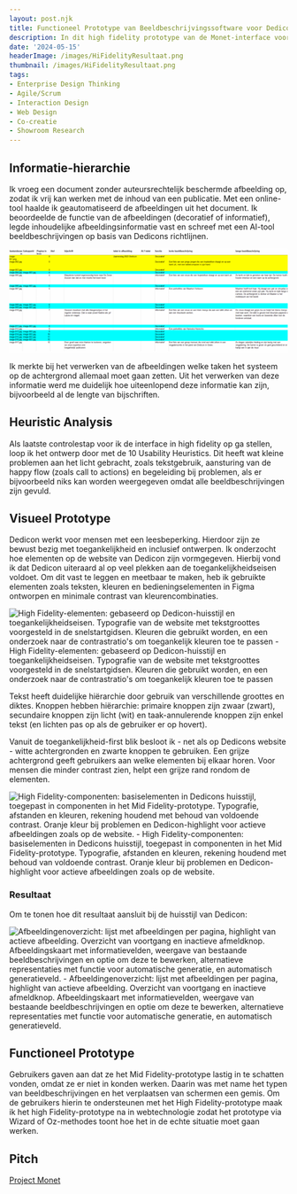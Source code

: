 ```yaml
---
layout: post.njk
title: Functioneel Prototype van Beeldbeschrijvingssoftware voor Dedicon
description: In dit high fidelity prototype van de Monet-interface voor Dedicon heb ik een toegankelijke en gebruiksvriendelijke interface gerealiseerd. Met een duidelijke informatie-hiërarchie, zorgvuldig gekozen typografie en kleurcontrasten, biedt het ontwerp een intuïtieve workflow.
date: '2024-05-15'
headerImage: /images/HiFidelityResultaat.png
thumbnail: /images/HiFidelityResultaat.png
tags:
- Enterprise Design Thinking
- Agile/Scrum
- Interaction Design
- Web Design
- Co-creatie
- Showroom Research
---
```


## Informatie-hierarchie

Ik vroeg een document zonder auteursrechtelijk beschermde afbeelding op, zodat ik vrij kan werken met de inhoud van een publicatie. Met een online-tool haalde ik geautomatiseerd de afbeeldingen uit het document. Ik beoordeelde de functie van de afbeeldingen (decoratief of informatief), legde inhoudelijke afbeeldingsinformatie vast en schreef met een AI-tool beeldbeschrijvingen op basis van Dedicons richtlijnen.

![Spreadsheet met afbeeldingsinforamtie: bestand, functie (decoratief geel, gekoppelde afbeeldingen blauw), pagina, bijschrift, korte/lange beeldbeschrijving - Spreadsheet met afbeeldingsinforamtie: bestand, functie (decoratief geel, gekoppelde afbeeldingen blauw), pagina, bijschrift, korte/lange beeldbeschrijving](/images/informatiehierarchie.png)

Ik merkte bij het verwerken van de afbeeldingen welke taken het systeem op de achtergrond allemaal moet gaan zetten. Uit het verwerken van deze informatie werd me duidelijk hoe uiteenlopend deze informatie kan zijn, bijvoorbeeld al de lengte van bijschriften.

## Heuristic Analysis

Als laatste controlestap voor ik de interface in high fidelity op ga stellen, loop ik het ontwerp door met de 10 Usability Heuristics. Dit heeft wat kleine problemen aan het licht gebracht, zoals tekstgebruik, aansturing van de happy flow (zoals call to actions) en begeleiding bij problemen, als er bijvoorbeeld niks kan worden weergegeven omdat alle beeldbeschrijvingen zijn gevuld.

## Visueel Prototype

Dedicon werkt voor mensen met een leesbeperking. Hierdoor zijn ze bewust bezig met toegankelijkheid en inclusief ontwerpen. Ik onderzocht hoe elementen op de website van Dedicon zijn vormgegeven. Hierbij vond ik dat Dedicon uiteraard al op veel plekken aan de toegankelijkheidseisen voldoet. Om dit vast te leggen en meetbaar te maken, heb ik gebruikte elementen zoals teksten, kleuren en bedieningselementen in Figma ontworpen en minimale contrast van kleurencombinaties.

![High Fidelity-elementen: gebaseerd op Dedicon-huisstijl en toegankelijkheidseisen. Typografie van de website met tekstgroottes voorgesteld in de snelstartgidsen. Kleuren die gebruikt worden, en een onderzoek naar de contrastratio's om toegankelijk kleuren toe te passen - High Fidelity-elementen: gebaseerd op Dedicon-huisstijl en toegankelijkheidseisen. Typografie van de website met tekstgroottes voorgesteld in de snelstartgidsen. Kleuren die gebruikt worden, en een onderzoek naar de contrastratio's om toegankelijk kleuren toe te passen](/images/HiFidelityElementen.png)

Tekst heeft duidelijke hiërarchie door gebruik van verschillende groottes en diktes. Knoppen hebben hiërarchie: primaire knoppen zijn zwaar (zwart), secundaire knoppen zijn licht (wit) en taak-annulerende knoppen zijn enkel tekst (en lichten pas op als de gebruiker er op hovert).

Vanuit de toegankelijkheid-first blik besloot ik - net als op Dedicons website - witte achtergronden en zwarte knoppen te gebruiken. Een grijze achtergrond geeft gebruikers aan welke elementen bij elkaar horen. Voor mensen die minder contrast zien, helpt een grijze rand rondom de elementen.

![High Fidelity-componenten: basiselementen in Dedicons huisstijl, toegepast in componenten in het Mid Fidelity-prototype. Typografie, afstanden en kleuren, rekening houdend met behoud van voldoende contrast. Oranje kleur bij problemen en Dedicon-highlight voor actieve afbeeldingen zoals op de website. - High Fidelity-componenten: basiselementen in Dedicons huisstijl, toegepast in componenten in het Mid Fidelity-prototype. Typografie, afstanden en kleuren, rekening houdend met behoud van voldoende contrast. Oranje kleur bij problemen en Dedicon-highlight voor actieve afbeeldingen zoals op de website.](/images/HiFidelityComponenten.png)

### Resultaat

Om te tonen hoe dit resultaat aansluit bij de huisstijl van Dedicon:

![Afbeeldingenoverzicht: lijst met afbeeldingen per pagina, highlight van actieve afbeelding. Overzicht van voortgang en inactieve afmeldknop. Afbeeldingskaart met informatievelden, weergave van bestaande beeldbeschrijvingen en optie om deze te bewerken, alternatieve representaties met functie voor automatische generatie, en automatisch generatieveld. - Afbeeldingenoverzicht: lijst met afbeeldingen per pagina, highlight van actieve afbeelding. Overzicht van voortgang en inactieve afmeldknop. Afbeeldingskaart met informatievelden, weergave van bestaande beeldbeschrijvingen en optie om deze te bewerken, alternatieve representaties met functie voor automatische generatie, en automatisch generatieveld.](/images/HiFidelityResultaat.png)

## Functioneel Prototype

Gebruikers gaven aan dat ze het Mid Fidelity-prototype lastig in te schatten vonden, omdat ze er niet in konden werken. Daarin was met name het typen van beeldbeschrijvingen en het verplaatsen van schermen een gemis. Om de gebruikers hierin te ondersteunen met het High Fidelity-prototype maak ik het high Fidelity-prototype na in webtechnologie zodat het prototype via Wizard of Oz-methodes toont hoe het in de echte situatie moet gaan werken.

## Pitch

[Project Monet](../2024-06-dedicon-resultaat/)

